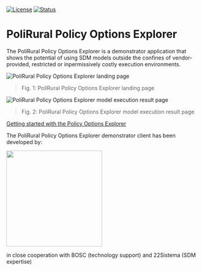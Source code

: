 [![License](https://img.shields.io/badge/Licensing-GPLv3.0-lightgrey?style=plastic)](https://www.gnu.org/licenses/gpl-3.0.en.html)
[![Status](https://img.shields.io/badge/Simullations-&nbsp;Policy&nbsp;Options&nbsp;Explorer-green?style=plastic)](https://hub.polirural.eu/ra-explorer/#/policy-options-explorer)


# PoliRural Policy Options Explorer

The PoliRural Policy Options Explorer is a demonstrator application that shows the potential of using SDM models outside the confines of vendor-provided, restricted or inpermissively costly execution environments.

![PoliRural Policy Options Explorer landing page](https://user-images.githubusercontent.com/5701303/192638611-d87c1e0c-5ec2-46ca-9745-2246c5192d53.png)
> Fig. 1: PoliRural Policy Options Explorer landing page

![PoliRural Policy Options Explorer model execution result page](https://user-images.githubusercontent.com/5701303/192638616-0da5f98e-b293-4160-89ff-ff251b4dd346.png)
> Fig. 2: PoliRural Policy Options Explorer model execution result page

[Getting started with the Policy Options Explorer](GettingStarted.md)

The PoliRural Policy Options Explorer demonstrator client has been developed by:

<img src="https://user-images.githubusercontent.com/5701303/192630251-ca28b257-7867-4cf7-afd9-c3f2f5870024.png" width="250" align="center"/>

in close cooperation with BOSC (technology support) and 22Sistema (SDM expertise)
